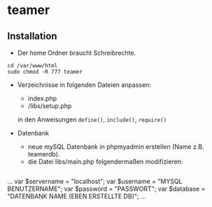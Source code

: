 # teamer
## Installation
* Der home Ordner braucht Schreibrechte.
```linux
cd /var/www/html
sudo chmod -R 777 teamer
```
* Verzeichnisse in folgenden Dateien anpassen:
  * index.php
  * /libs/setup.php
  
  in den Anweisungen `define()`, `include()`, `require()`
* Datenbank
  * neue mySQL Datenbank in phpmyadmin erstellen (Name z.B. teamerdb).
  * die Datei libs/main.php folgendermaßen modifizieren:
  ```php
 ...
    var $servername = "localhost";
    var $username = "MYSQL BENUTZERNAME";
    var $password = "PASSWORT";
    var $database = "DATENBANK NAME (EBEN ERSTELLTE DB)";
    ...
  ```
